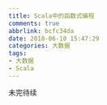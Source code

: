 ```yaml
---
title: Scala中的函数式编程
comments: true
abbrlink: bcfc34da
date: 2018-06-10 15:47:29
categories: 大数据
tags:
- 大数据
- Scala
---
```


未完待续
